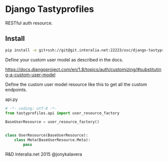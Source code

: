 Django Tastyprofiles
====================

RESTful auth resource.

## Install

```bash
pip install -e git+ssh://git@git.interalia.net:22223/osc/django-tastyprofiles.git#egg=django-tastyprofiles
```

Define your custom user model as described in the docs.

https://docs.djangoproject.com/en/1.8/topics/auth/customizing/#substituting-a-custom-user-model

Define the custom user model resource like this to get all the custom endpoints.

api.py

```python
# -*- coding: utf-8 -*-
from tastyprofiles.api import user_resource_factory

BaseUserResource = user_resource_factory()


class UserResource(BaseUserResource):
    class Meta(BaseUserResource.Meta):
        pass
```

R&D Interalia.net 2015
@jonykalavera